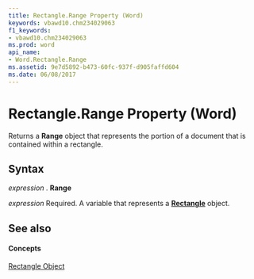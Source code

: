 ```yaml
---
title: Rectangle.Range Property (Word)
keywords: vbawd10.chm234029063
f1_keywords:
- vbawd10.chm234029063
ms.prod: word
api_name:
- Word.Rectangle.Range
ms.assetid: 9e7d5892-b473-60fc-937f-d905faffd604
ms.date: 06/08/2017
---
```



# Rectangle.Range Property (Word)

Returns a  **Range** object that represents the portion of a document that is contained within a rectangle.


## Syntax

 _expression_ . **Range**

 _expression_ Required. A variable that represents a **[Rectangle](rectangle-object-word.md)** object.


## See also


#### Concepts


[Rectangle Object](rectangle-object-word.md)

